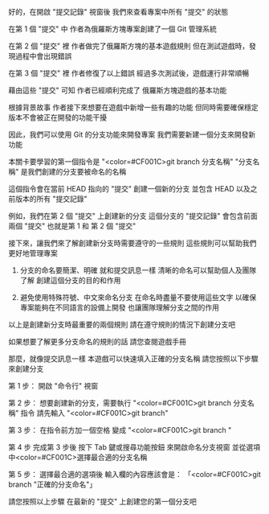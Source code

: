 好的，在開啟 "提交記錄" 視窗後
我們來查看專案中所有 "提交" 的狀態

在第 1 個 "提交" 中
作者為俄羅斯方塊專案創建了一個 Git 管理系統

在第 2 個 "提交" 裡
作者做完了俄羅斯方塊的基本遊戲規則
但在測試遊戲時，發現過程中會出現錯誤

在第 3 個 "提交" 裡
作者修復了以上錯誤
經過多次測試後，遊戲運行非常順暢

藉由這些 "提交" 可知
作者已經順利完成了
俄羅斯方塊遊戲的基本功能

根據背景故事
作者接下來想要在遊戲中新增一些有趣的功能
但同時需要確保穩定版本不會被正在開發的功能干擾

因此，我們可以使用 Git 的分支功能來開發專案
我們需要新建一個分支來開發新功能

本關卡要學習的第一個指令是 
"<color=#CF001C>git branch 分支名稱</color>"
"分支名稱" 是我們創建的分支要被命名的名稱

這個指令會在當前 HEAD 指向的 "提交" 創建一個新的分支
並包含 HEAD 以及之前版本的所有 "提交記錄"

例如，我們在第 2 個 "提交" 上創建新的分支
這個分支的 "提交記錄" 會包含前面兩個 "提交"
也就是第 1 和 第 2 個 "提交"

接下來，讓我們來了解創建新分支時需要遵守的一些規則
這些規則可以幫助我們更好地管理專案

1. 分支的命名要簡潔、明確
就和提交訊息一樣
清晰的命名可以幫助個人及團隊了解
創建這個分支的目的和作用

1. 避免使用特殊符號、中文來命名分支
在命名時盡量不要使用這些文字
以確保專案能夠在不同語言的設備上開發
也讓團隊理解分支之間的作用

以上是創建新分支時最重要的兩個規則
請在遵守規則的情況下創建分支吧

如果想要了解更多分支命名的規則的話
請您查閱遊戲手冊

那麼，就像提交訊息一樣
本遊戲可以快速填入正確的分支名稱
請您按照以下步驟來創建分支

第 1 步：
開啟 "命令行" 視窗

第 2 步：
想要創建新的分支，需要執行 "<color=#CF001C>git branch 分支名稱</color>" 指令
請先輸入 "<color=#CF001C>git branch</color>"

第 3 步：
在指令前方加一個空格
變成 "<color=#CF001C>git branch </color>"

第 4 步
完成第 3 步後
按下 Tab 鍵或搜尋功能按鈕
來開啟命名分支視窗
並從選項中<color=#CF001C>選擇最合適的分支名稱</color>

第 5 步：
選擇最合適的選項後
輸入欄的內容應該會是：
「<color=#CF001C>git branch "正確的分支命名</color>"」

請您按照以上步驟
在最新的 "提交" 上創建您的第一個分支吧